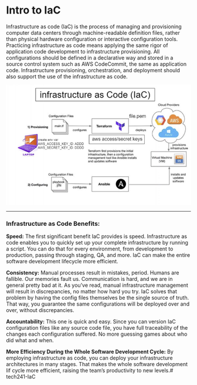 # Intro to IaC

Infrastructure as code (IaC) is the process of managing and provisioning computer data centers through machine-readable definition files, rather than physical hardware configuration or interactive configuration tools. Practicing infrastructure as code means applying the same rigor of application code development to infrastructure provisioning. All configurations should be defined in a declarative way and stored in a source control system such as AWS CodeCommit, the same as application code. Infrastructure provisioning, orchestration, and deployment should also support the use of the infrastructure as code.

![IAC](iocImg/terraform.jpg)

---

### Infrastructure as Code Benefits:

**Speed:**
The first significant benefit IaC provides is speed. Infrastructure as code enables you to quickly set up your complete infrastructure by running a script. You can do that for every environment, from development to production, passing through staging, QA, and more. IaC can make the entire software development lifecycle more efficient.

**Consistency:**
Manual processes result in mistakes, period. Humans are fallible. Our memories fault us. Communication is hard, and we are in general pretty bad at it. As you’ve read, manual infrastructure management will result in discrepancies, no matter how hard you try. IaC solves that problem by having the config files themselves be the single source of truth. That way, you guarantee the same configurations will be deployed over and over, without discrepancies.

**Accountability:**
This one is quick and easy. Since you can version IaC configuration files like any source code file, you have full traceability of the changes each configuration suffered. No more guessing games about who did what and when.

**More Efficiency During the Whole Software Development Cycle:**
By employing infrastructure as code, you can deploy your infrastructure architectures in many stages. That makes the whole software development lif cycle more efficient, raising the team’s productivity to new levels.#   t e c h 2 4 1 - I a C 
 
 